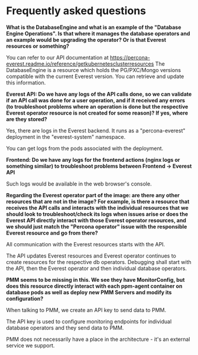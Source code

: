 # Frequently asked questions

**What is the DatabaseEngine and what is an example of the "Database Engine Operations". Is that where it manages the database operators and an example would be upgrading the operator? Or is that Everest resources or something?**

You can refer to our API documentation at https://percona-everest.readme.io/reference/getkubernetesclusterresources
The DatabaseEngine is a resource which holds the PG/PXC/Mongo versions compatible with the current Everest version. You can retrieve and update this information.

**Everest API: Do we have any logs of the API calls done, so we can validate if an API call was done for a user operation, and if it received any errors (to troubleshoot problems where an operation is done but the respective Everest operator resource is not created for some reason)? If yes, where are they stored?**

Yes, there are logs in the Everest backend. It runs as a "percona-everest" deployment in the "everest-system" namespace.

You can get logs from the pods associated with the deployment.

**Frontend: Do we have any logs for the frontend actions (nginx logs or something similar) to troubleshoot problems between Frontend -> Everest API**

Such logs would be available in the web browser's console.

**Regarding the Everest operator part of the image: are there any other resources that are not in the image? For example, is there a resource that receives the API calls and interacts with the individual resources that we should look to troubleshoot/check its logs when issues arise or does the Everest API directly interact with those Everest operator resources, and we should just match the "Percona operator" issue with the responsible Everest resource and go from there?**

All communication with the Everest resources starts with the API.

The API updates Everest resources and Everest operator continues to create resources for the respective db operators. Debugging shall start with the API, then the Everest operator and then individual database operators.

**PMM seems to be missing in this. We see they have MonitorConfig, but does this resource directly interact with each ppm-agent container on database pods as well as deploy new PMM Servers and modify its configuration?**

When talking to PMM, we create an API key to send data to PMM.

The API key is used to configure monitoring endpoints for individual database operators and they send data to PMM.

PMM does not necessarily have a place in the architecture - it's an external service we support.